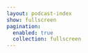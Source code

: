 ```yaml
---
layout: podcast-index
show: fullscreen
pagination:
  enabled: true
  collection: fullscreen
---
```

